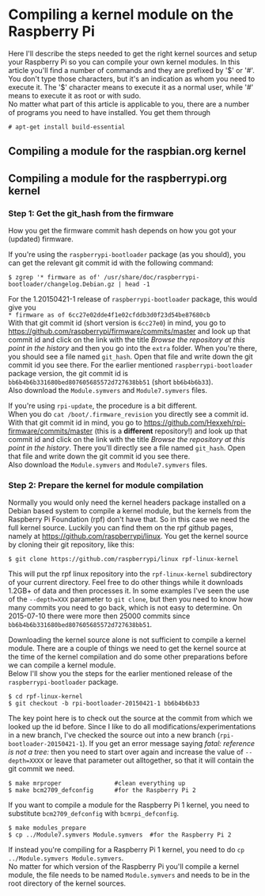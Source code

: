 # Compiling a kernel module on the Raspberry Pi

Here I'll describe the steps needed to get the right kernel sources and setup your Raspberry Pi so you can compile your own kernel modules.
In this article you'll find a number of commands and they are prefixed by '$' or '#'. You don't type those characters, but it's an indication as whom you need to execute it. The '$' character means to execute it as a normal user, while '#' means to execute it as root or with sudo.  
No matter what part of this article is applicable to you, there are a number of programs you need to have installed. You get them through
```
# apt-get install build-essential
```

## Compiling a module for the raspbian.org kernel


## Compiling a module for the raspberrypi.org kernel

### Step 1: Get the git_hash from the firmware

How you get the firmware commit hash depends on how you got your (updated) firmware.  

If you're using the `raspberrypi-bootloader` package (as you should), you can get the relevant git commit id with the following command:
```
$ zgrep '* firmware as of' /usr/share/doc/raspberrypi-bootloader/changelog.Debian.gz | head -1
```
For the 1.20150421-1 release of `raspberrypi-bootloader` package, this would give you  
`* firmware as of 6cc27e02dde4f1e02cfddb3d0f23d54be87680cb`  
With that git commit id (short version is `6cc27e0`) in mind, you go to https://github.com/raspberrypi/firmware/commits/master and look up that commit id and click on the link with the title _Browse the repository at this point in the history_ and then you go into the `extra` folder.
When you're there, you should see a file named `git_hash`. Open that file and write down the git commit id you see there. For the earlier mentioned `raspberrypi-bootloader` package version, the git commit id is `bb6b4b6b331680bed807605685572d727638bb51` (short `bb6b4b6b33`).  
Also download the `Module.symvers` and `Module7.symvers` files.

If you're using `rpi-update`, the procedure is a bit different.  
When you do `cat /boot/.firmware_revision` you directly see a commit id.  
With that git commit id in mind, you go to https://github.com/Hexxeh/rpi-firmware/commits/master (this is a **different** repository!) and look up that commit id and click on the link with the title _Browse the repository at this point in the history_.
There you'll directly see a file named `git_hash`. Open that file and write down the git commit id you see there.  
Also download the `Module.symvers` and `Module7.symvers` files.

### Step 2: Prepare the kernel for module compilation

Normally you would only need the kernel headers package installed on a Debian based system to compile a kernel module, but the kernels from the Raspberry Pi Foundation (rpf) don't have that. So in this case we need the full kernel source. Luckily you can find them on the rpf github pages, namely at https://github.com/raspberrypi/linux.
You get the kernel source by cloning their git repository, like this:
```
$ git clone https://github.com/raspberrypi/linux rpf-linux-kernel
```
This will put the rpf linux repository into the `rpf-linux-kernel` subdirectory of your current directory. Feel free to do other things while it downloads 1.2GB+ of data and then processes it. In some examples I've seen the use of the `--depth=XXX` parameter to `git clone`, but then you need to know how many commits you need to go back, which is not easy to determine. On 2015-07-10 there were more then 25000 commits since `bb6b4b6b331680bed807605685572d727638bb51`.  

Downloading the kernel source alone is not sufficient to compile a kernel module. There are a couple of things we need to get the kernel source at the time of the kernel compilation and do some other preparations before we can compile a kernel module.  
Below I'll show you the steps for the earlier mentioned release of the `raspberrypi-bootloader` package.

```
$ cd rpf-linux-kernel
$ git checkout -b rpi-bootloader-20150421-1 bb6b4b6b33
```
The key point here is to check out the source at the commit from which we looked up the id before. Since I like to do all modifications/experimentations in a new branch, I've checked the source out into a new branch (`rpi-bootloader-20150421-1`).
If you get an error message saying _fatal: reference is not a tree: <git-hash-found-earlier>_ then you need to start over again and increase the value of `--depth=XXXX` or leave that parameter out alltogether, so that it will contain the git commit we need.
```
$ make mrproper               #clean everything up
$ make bcm2709_defconfig      #for the Raspberry Pi 2
```
If you want to compile a module for the Raspberry Pi 1 kernel, you need to substitute `bcm2709_defconfig` with `bcmrpi_defconfig`.
```
$ make modules_prepare
$ cp ../Module7.symvers Module.symvers  #for the Raspberry Pi 2
```
If instead you're compiling for a Raspberry Pi 1 kernel, you need to do `cp ../Module.symvers Module.symvers`.  
No matter for which version of the Raspberry Pi you'll compile a kernel module, the file needs to be named `Module.symvers` and needs to be in the root directory of the kernel sources.

